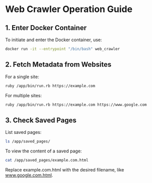 # Web Crawler Operation Guide

## 1. Enter Docker Container

To initiate and enter the Docker container, use:

```bash
docker run -it --entrypoint "/bin/bash" web_crawler
```

## 2. Fetch Metadata from Websites
For a single site:

```bash
ruby /app/bin/run.rb https://example.com
```

For multiple sites:

```bash
ruby /app/bin/run.rb https://example.com https://www.google.com
```

## 3. Check Saved Pages
List saved pages:

```bash
ls /app/saved_pages/
```

To view the content of a saved page:
```bash
cat /app/saved_pages/example.com.html
```
Replace example.com.html with the desired filename, like www.google.com.html.

